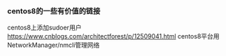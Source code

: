 ### centos8的一些有价值的链接
centos8上添加sudoer用户
https://www.cnblogs.com/architectforest/p/12509041.html
centos8平台用NetworkManager/nmcli管理网络


